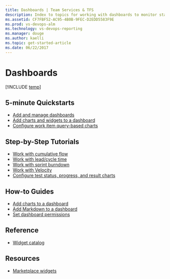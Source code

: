 ```yaml
---
title: Dashboards | Team Services & TFS  
description: Index to topics for working with dashboards to monitor status and trends in VSTS and Team Foundation Server (TFS)  
ms.assetid: CF7FBF52-AC95-4B0B-9FEC-D2EDD5583F9E
ms.prod: vs-devops-alm
ms.technology: vs-devops-reporting
ms.manager: douge
ms.author: kaelli
ms.topic: get-started-article 
ms.date: 06/22/2017
---
```


# Dashboards 

[!INCLUDE [temp](_shared/vsts-tfs-header-17-15.md)]

<!---
## Overview  
[Charts, dashboards, and widgets](overview.md)
-->

## 5-minute Quickstarts  
- [Add and manage dashboards](dashboards.md)  
- [Add charts and widgets to a dashboard](add-widget-to-dashboard.md)  
- [Configure work item query-based charts](charts.md)


## Step-by-Step Tutorials

- [Work with cumulative flow](guidance/cumulative-flow.md)
- [Work with lead/cycle time](guidance/cycle-time-and-lead-time.md)
- [Work with sprint burndown](../work/scrum/sprint-burndown.md)
- [Work with Velocity](guidance/team-velocity.md)
- [Configure test status, progress, and result charts](../manual-test/getting-started/track-test-status.md)  
 

## How-to Guides

- [Add charts to a dashboard](add-charts-to-dashboard.md)  
- [Add Markdown to a dashboard](add-markdown-to-dashboard.md)  
- [Set dashboard permissions](dashboard-permissions.md)  

## Reference 
- [Widget catalog](widget-catalog.md)  
 
## Resources 

- [Marketplace widgets](https://marketplace.visualstudio.com/search?term=widget&target=VSTS&category=All%20categories&sortBy=Relevance)  
 
   
